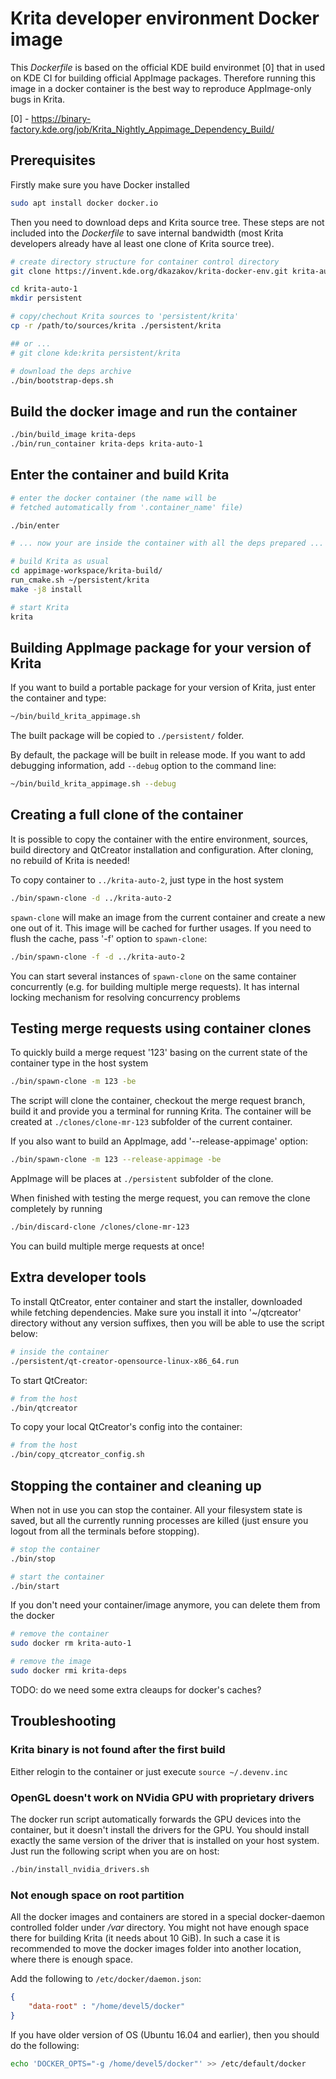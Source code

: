 # Krita developer environment Docker image

This *Dockerfile* is based on the official KDE build environmet [0]
that in used on KDE CI for building official AppImage packages.
Therefore running this image in a docker container is the best way
to reproduce AppImage-only bugs in Krita.

[0] - https://binary-factory.kde.org/job/Krita_Nightly_Appimage_Dependency_Build/

## Prerequisites

Firstly make sure you have Docker installed

```bash
sudo apt install docker docker.io
```

Then you need to download deps and Krita source tree. These steps are not
included into the *Dockerfile* to save internal bandwidth (most Krita
developers already have al least one clone of Krita source tree).

```bash
# create directory structure for container control directory
git clone https://invent.kde.org/dkazakov/krita-docker-env.git krita-auto-1

cd krita-auto-1
mkdir persistent

# copy/chechout Krita sources to 'persistent/krita'
cp -r /path/to/sources/krita ./persistent/krita

## or ...
# git clone kde:krita persistent/krita

# download the deps archive
./bin/bootstrap-deps.sh
```

## Build the docker image and run the container

```bash
./bin/build_image krita-deps
./bin/run_container krita-deps krita-auto-1
```

## Enter the container and build Krita

```bash
# enter the docker container (the name will be
# fetched automatically from '.container_name' file)

./bin/enter

# ... now your are inside the container with all the deps prepared ...

# build Krita as usual
cd appimage-workspace/krita-build/
run_cmake.sh ~/persistent/krita
make -j8 install

# start Krita
krita

```

## Building AppImage package for your version of Krita

If you want to build a portable package for your version of Krita, just enter
the container and type:

```bash
~/bin/build_krita_appimage.sh
```

The built package will be copied to `./persistent/` folder.

By default, the package will be built in release mode. If you want to
add debugging information, add `--debug` option to the command line:

```bash
~/bin/build_krita_appimage.sh --debug
```

## Creating a full clone of the container

It is possible to copy the container with the entire environment, sources,
build directory and QtCreator installation and configuration. After cloning,
no rebuild of Krita is needed!

To copy container to `../krita-auto-2`, just type in the host system

```bash
./bin/spawn-clone -d ../krita-auto-2
```

`spawn-clone` will make an image from the current container and create a
new one out of it. This image will be cached for further usages. If you need 
to flush the cache, pass '-f' option to `spawn-clone`:

```bash
./bin/spawn-clone -f -d ../krita-auto-2
```

You can start several instances of `spawn-clone` on the same container
concurrently (e.g. for building multiple merge requests). It has internal
locking mechanism for resolving concurrency problems

## Testing merge requests using container clones

To quickly build a merge request '123' basing on the current state of the 
container type in the host system

```bash
./bin/spawn-clone -m 123 -be
```

The script will clone the container, checkout the merge request branch,
build it and provide you a terminal for running Krita. The container 
will be created at `./clones/clone-mr-123` subfolder of the current container.

If you also want to build an AppImage, add '--release-appimage' option:

```bash
./bin/spawn-clone -m 123 --release-appimage -be
```

AppImage will be places at `./persistent` subfolder of the clone.

When finished with testing the merge request, you can remove the clone
completely by running

```bash
./bin/discard-clone /clones/clone-mr-123
```

You can build multiple merge requests at once!

## Extra developer tools

To install QtCreator, enter container and start the installer, downloaded while
fetching dependencies. Make sure you install it into '~/qtcreator' directory
without any version suffixes, then you will be able to use the script below:

```bash
# inside the container
./persistent/qt-creator-opensource-linux-x86_64.run
```

To start QtCreator:

```bash
# from the host
./bin/qtcreator
```

To copy your local QtCreator's config into the container:

```bash
# from the host
./bin/copy_qtcreator_config.sh
```

## Stopping the container and cleaning up

When not in use you can stop the container. All your filesystem state is saved, but
all the currently running processes are killed (just ensure you logout from all the
terminals before stopping).

```bash
# stop the container
./bin/stop

# start the container
./bin/start
```

If you don't need your container/image anymore, you can delete them from the docker

```bash
# remove the container
sudo docker rm krita-auto-1

# remove the image
sudo docker rmi krita-deps
```

TODO: do we need some extra cleaups for docker's caches?


## Troubleshooting

### Krita binary is not found after the first build

Either relogin to the container or just execute `source ~/.devenv.inc`

### OpenGL doesn't work on NVidia GPU with proprietary drivers

The docker run script automatically forwards the GPU devices into the container, but it
doesn't install the drivers for the GPU. You should install exactly the same version of
the driver that is installed on your host system. Just run the following script when you
are on host:

```bash
./bin/install_nvidia_drivers.sh
```

### Not enough space on root partition

All the docker images and containers are stored in a special docker-daemon controlled
folder under */var* directory. You might not have enough space there for building Krita
(it needs about 10 GiB). In such a case it is recommended to move the docker images
folder into another location, where there is enough space.

Add the following to `/etc/docker/daemon.json`:

```json
{
    "data-root" : "/home/devel5/docker"
}
```

If you have older version of OS (Ubuntu 16.04 and earlier), then you should 
do the following:

```bash
echo 'DOCKER_OPTS="-g /home/devel5/docker"' >> /etc/default/docker
```
